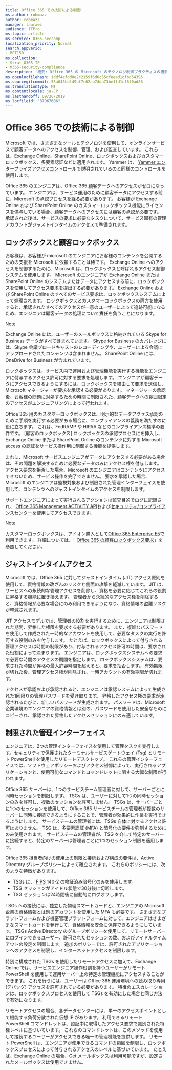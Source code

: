 ```yaml
---
title: Office 365 での技術による制御
ms.author: robmazz
author: robmazz
manager: laurawi
audience: ITPro
ms.topic: article
ms.service: O365-seccomp
localization_priority: Normal
search.appverid:
- MET150
ms.collection:
- Strat_O365_IP
- M365-security-compliance
description: '概要: Office 365 の Microsoft のテクノロジ制御プラクティスの概要について説明します。'
ms.openlocfilehash: 1ddf4efdd8e2c2159f6d6c55cfeead1cfbd54395
ms.sourcegitcommit: 55a046bdf49bf7c62ab74da73be1fd1cf6f0ad86
ms.translationtype: MT
ms.contentlocale: ja-JP
ms.lasthandoff: 09/20/2019
ms.locfileid: "37067606"
---
```

# <a name="office-365-technology-controls"></a>Office 365 での技術による制御 

Microsoft では、さまざまなツールとテクノロジを使用して、オンラインサービスで顧客データへのアクセスを制御、管理、および監査しています。 これらは、Exchange Online、SharePoint Online、ロックボックスおよびカスタマーロックボックス、多要素認証などに適用されます。 Yammer は、 [Yammer エンタープライズアクセスコントロール](office-365-yammer-enterprise-access-controls.md)で説明されているのと同様のコントロールを使用します。

Office 365 のエンジニアは、Office 365 顧客データへのアクセスがゼロになっています。 エンジニアは、サービス運用のために顧客データにアクセスする前に、Microsoft の承認プロセスを経る必要があります。 お客様が Exchange Online および SharePoint Online のカスタマーロックボックス機能にライセンスを供与している場合、顧客データへのアクセスには顧客の承認が必要です。 承認された後は、サービスの要求に必要なタスクについて、サービス固有の管理アカウントがジャストインタイムのアクセスで準備されます。

## <a name="lockbox-and-customer-lockbox"></a>ロックボックスと顧客ロックボックス

お客様は、お客様が microsoft のエンジニアにお客様のコンテンツを公開するための支援を Microsoft に依頼することは稀です。 Exchange Online へのアクセスを制御するために、Microsoft は、ロックボックスと呼ばれるアクセス制御システムを使用します。 Microsoft のエンジニアが Exchange Online または SharePoint Online のシステムまたはデータにアクセスする前に、ロックボックスを使用してアクセス要求を提出する必要があります。 Exchange Online および SharePoint Online のすべてのサービス要求は、ロックボックスシステムによって処理されます。 ロックボックスとカスタマーロックボックスの両方を使用すると、承認されたすべてのアクセスが一意のユーザーによって追跡可能になるため、エンジニアは顧客データの処理について責任を負うことになります。

> [!NOTE]
> Exchange Online には、ユーザーのメールボックスに格納されている Skype for Business データがすべて含まれています。 Skype for Business のカバレッジには、Skype 会議ブロードキャストのレコーディングや、ユーザーによる会議にアップロードされたコンテンツは含まれません。 SharePoint Online には、OneDrive for Business が含まれています。

ロックボックスは、サービス内で運用および管理機能を実行する機能をエンジニアに付与するアクセス許可に対する要求を処理します。 エンジニアが顧客データにアクセスできるようにするには、ロックボックスを経由して要求を送信し、Microsoft マネージャーが要求を承認する必要があります。 マネージャーの承認後、お客様の問題に対処するための時間に制限された、顧客データへの範囲限定のアクセスがエンジニアリングによって行われます。

Office 365 用のカスタマーロックボックスは、明示的なデータアクセス承認のために手順を実行する必要がある場合に、コンプライアンスの義務を満たすのに役に立ちます。 これは、FedRAMP や HIPAA などのコンプライアンス標準の要件です。 [顧客のロックボックス] ロックボックスの承認プロセスにを挿入し、Exchange Online または SharePoint Online のコンテンツに対する Microsoft access の認証をサービス操作用に制御する機能を提供します。

まれに、Microsoft サービスエンジニアがデータにアクセスする必要がある場合は、その問題を解決するために必要なデータのみにアクセス権を付与します。 アクセス要求を拒否した場合、Microsoft のエンジニアはコンテンツにアクセスできないため、サービス操作を完了できません。 要求を承認した場合、Microsoft のエンジニアは監視対象および制限された管理インターフェイスを使用して、コンテンツへのジャストインタイムのアクセスを制限します。

サポートエンジニアによって実行されるアクションは監査目的でログに記録され、 [Office 365 Management ACTIVITY API](https://msdn.microsoft.com/library/office/dn707383.aspx)および[セキュリティ/コンプライアンスセンター](http://protection.office.com/)を使用してアクセスできます。

>[!NOTE]
> カスタマーロックボックスは、アドオン購入として[Office 365 Enterprise E5](https://products.office.com/business/office-365-enterprise-e5-business-software)で利用できます。 詳細については、「 [Office 365 の顧客ロックボックス要求](https://support.office.com/article/Office-365-Customer-Lockbox-Requests-36f9cdd1-e64c-421b-a7e4-4a54d16440a2)」を参照してください。

## <a name="just-in-time-access"></a>ジャストインタイムアクセス

Microsoft では、Office 365 に対してジャストインタイム (JIT) アクセス原則を使用して、資格情報の改ざんのリスクと側面の攻撃を軽減しています。 JIT は、サービスへの永続的な管理アクセスを削除し、資格を必要に応じてこれらの役割に昇格する機能に置き換えます。 管理者から永続的なアクセス権を削除すると、資格情報が必要な場合にのみ利用できるようになり、資格情報の盗難リスクが軽減されます。

JIT アクセスモデルでは、管理者の役割を実行するために、エンジニアは制限された期間、昇格した権限を要求する必要があります。 また、複雑なパスワードを使用して作成された一時的なアカウントを使用して、必要なタスクの実行を許可する役割のみを付与します。 たとえば、ロックボックスによって付与される管理アクセスは時間の制限があり、付与されるアクセス許可の時間は、要求された役割によって決まります。 エンジニアは、ロックボックスシステムへの要求で必要な時間のアクセスの期間を指定します。 ロックボックスシステムは、要求された時間が昇格の最大許容時間を超えると、要求を拒否します。 有効期限が切れた後、管理アクセス権が削除され、一時アカウントの有効期限が切れます。

アクセスが承認および承認されると、エンジニアは承認システムによって生成された1回限りの管理パスワードを受け取ります。 昇格したアクセス権の要求が承認されるたびに、新しいパスワードが生成されます。 パスワードは、Microsoft 企業環境のエンジニアの資格情報とは別の、パスワードを使用した安全なものにコピーされ、承認された昇格したアクセスセッションにのみ適しています。

## <a name="constrained-management-interfaces"></a>制限された管理インターフェイス

エンジニアは、2つの管理インターフェイスを使用して管理タスクを実行します。セキュリティで保護されたターミナルサービスゲートウェイ (Tsg) とリモート PowerShell を使用したリモートデスクトップ。 これらの管理インターフェイスでは、ソフトウェアポリシーおよびアクセス制御によって、実行されるアプリケーションと、使用可能なコマンドとコマンドレットに関する大幅な制限が行われます。

Office 365 サーバーは、1つのサービスチーム管理者に対して、サーバーごとに同時セッションを制限します。 TSGs は、ユーザーに対して1つの同時セッションのみを許可し、複数のセッションを許可しません。 TSGs は、サーバーごとに1つのセッションを使用して、Office 365 サービスチームの管理者が複数のサーバーに同時に接続できるようにすることで、管理者が効果的に作業を実行できるようにします。 サービスチームの管理者には、TSGs 自体に対するアクセス許可はありません。 TSG は、多要素認証 (MFA) と暗号化の要件を強制するためにのみ使用されます。 サービスチームの管理者が、TSG を介して特定のサーバーに接続すると、特定のサーバーは管理者ごとに1つのセッション制限を適用します。

Office 365 担当者向けの使用上の制限と接続および構成の要件は、Active Directory グループポリシーによって確立されます。 これらのポリシーには、次のような特徴があります。

- TSGs は、 [FIPS](https://www.microsoft.com/en-us/TrustCenter/Compliance/FIPS) 140-2 の検証済み暗号化のみを使用します。
- TSG セッションがアイドル状態で30分後に切断します。
- TSG セッションは24時間後に自動的にログオフします。

TSGs への接続には、独立した物理スマートカードと、エンジニアの Microsoft 企業の資格情報とは別のアカウントを使用した MFA も必要です。 さまざまなプラットフォームおよび機密管理プラットフォームに対して、エンジニアはさまざまなスマートカードを発行して、資格情報を安全に保存できるようにしています。 TSGs Active Directory のグループポリシーを使用して、リモートサーバーにログインできるユーザー、許可されたセッションの数、およびアイドルタイムアウトの設定を制御します。 追加のポリシーでは、許可されたアプリケーションへのアクセスを制限し、インターネットアクセスを制限します。

特別に構成された TSGs を使用したリモートアクセスに加えて、Exchange Online では、サービスエンジニア操作役割を持つユーザーがリモート PowerShell を使用して運用サーバー上の特定の管理機能にアクセスすることができます。 これを行うには、ユーザーは Office 365 運用環境への読み取り専用 (デバッグ) アクセスを許可されている必要があります。 特権のエスカレーションは、ロックボックスプロセスを使用して TSGs を有効にした場合と同じ方法で有効になります。

リモートアクセスの場合、各データセンターには、単一のアクセスポイントとして機能する負荷分散された仮想 IP があります。 利用できるリモート PowerShell コマンドレットは、認証中に取得したアクセス要求で識別された特権レベルに基づいています。 これらのコマンドレットは、このメソッドを使用して接続するユーザーがアクセスできる唯一の管理機能を提供します。 リモート PowerShell は、エンジニアが使用できるコマンドの範囲を制限し、ロックボックスプロセスによって付与されるアクセスのレベルに基づいています。 たとえば、Exchange Online の場合、Get メールボックスは利用可能ですが、設定されたメールボックスは使用できません。
